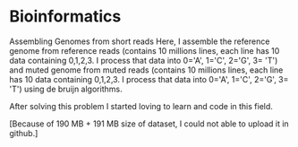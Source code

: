# Bioinformatics 
 Assembling Genomes from short reads
Here, I assemble the reference genome from reference reads (contains 10 millions lines, each line has 10 data containing 0,1,2,3. I process that data into 0='A', 1='C', 2='G', 3= 'T') and muted genome from muted reads (contains 10 millions lines, each line has 10 data containing 0,1,2,3. I process that data into 0='A', 1='C', 2='G', 3= 'T') using de bruijn algorithms.

After solving this problem I started loving to learn and code in this field.

[Because of 190 MB + 191 MB size of dataset, I could not able to upload it in github.]
